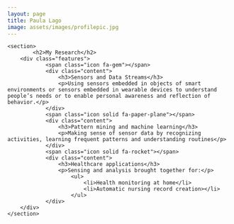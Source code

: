 ```yaml
---
layout: page
title: Paula Lago
image: assets/images/profilepic.jpg
---
```


<!-- Section -->
	<section>
			<h2>My Research</h2>
		<div class="features">
				<span class="icon fa-gem"></span>
				<div class="content">
					<h3>Sensors and Data Streams</h3>
					<p>Using sensors embedded in objects of smart environments or sensors embedded in wearable devices to understand people’s needs or to enable personal awareness and reflection of behavior.</p>
				</div>
				<span class="icon solid fa-paper-plane"></span>
				<div class="content">
					<h3>Pattern mining and machine learning</h3>
					<p>Making sense of sensor data by recognizing activities, learning frequent patterns and understanding routines</p>
				</div>
				<span class="icon solid fa-rocket"></span>
				<div class="content">
					<h3>Healthcare applications</h3>
					<p>Sensing and analysis brought together for:</p>
						<ul>
							<li>Health monitoring at home</li>
							<li>Automatic nursing record creation></li>
						</ul>
				</div>
		</div>
	</section>

